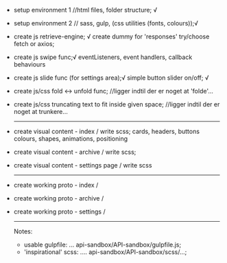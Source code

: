 

- setup environment 1 //html files, folder structure; √
- setup environment 2 // sass, gulp, (css utilities (fonts, colours));√

- create js retrieve-engine; √
    create dummy for 'responses'
    try/choose fetch or axios;

- create js swipe func;√
  eventListeners, event handlers, callback behaviours

- create js slide func (for settings area);√
  simple button slider on/off; √

- create js/css fold <-> unfold func; //ligger indtil der er noget at 'folde'...

- create js/css truncating text to fit inside given space; //ligger indtil der er noget at trunkere... 

  ----------------------

- create visual content - index / write scss;
  cards, headers, buttons
  colours, shapes, animations, positioning
    
- create visual content - archive / write scss;

- create visual content - settings page / write scss

  ---------------------
- create working proto - index /

- create working proto - archive /

- create working proto - settings /



    
  --------------------------------
  Notes:
  - usable gulpfile: ... api-sandbox/API-sandbox/gulpfile.js;
  - 'inspirational' scss: .... api-sandbox/API-sandbox/scss/...;


